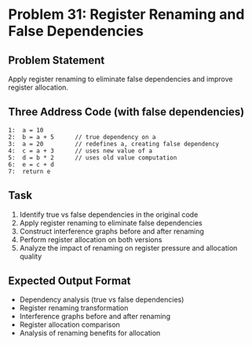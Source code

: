 # Problem 31: Register Renaming and False Dependencies

## Problem Statement
Apply register renaming to eliminate false dependencies and improve register allocation.

## Three Address Code (with false dependencies)
```
1:  a = 10
2:  b = a + 5      // true dependency on a
3:  a = 20         // redefines a, creating false dependency
4:  c = a + 3      // uses new value of a
5:  d = b * 2      // uses old value computation
6:  e = c + d
7:  return e
```

## Task
1. Identify true vs false dependencies in the original code
2. Apply register renaming to eliminate false dependencies
3. Construct interference graphs before and after renaming
4. Perform register allocation on both versions
5. Analyze the impact of renaming on register pressure and allocation quality

## Expected Output Format
- Dependency analysis (true vs false dependencies)
- Register renaming transformation
- Interference graphs before and after renaming
- Register allocation comparison
- Analysis of renaming benefits for allocation